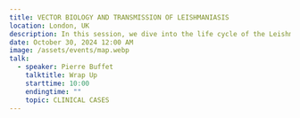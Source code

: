 ```yaml
---
title: VECTOR BIOLOGY AND TRANSMISSION OF LEISHMANIASIS
location: London, UK
description: In this session, we dive into the life cycle of the Leishmania parasite, the biology of sandfly vectors, and environmental factors contributing to disease spread. Strategies for vector control and challenges in public health will also be discussed.
date: October 30, 2024 12:00 AM
image: /assets/events/map.webp
talk:
  - speaker: Pierre Buffet
    talktitle: Wrap Up
    starttime: 10:00
    endingtime: ""
    topic: CLINICAL CASES
---
```

